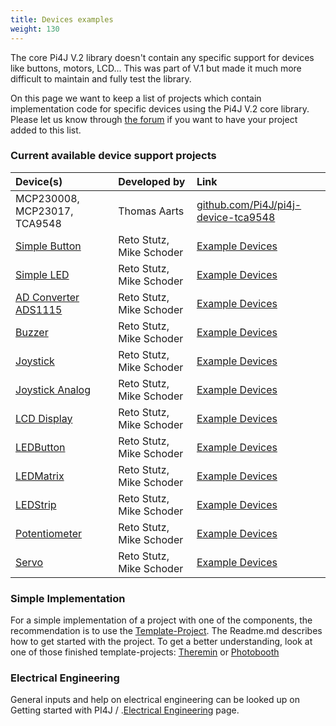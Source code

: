 ```yaml
---
title: Devices examples
weight: 130
---
```


The core Pi4J V.2 library doesn't contain any specific support for devices like buttons, motors, LCD... This was part of 
V.1 but made it much more difficult to maintain and fully test the library.

On this page we want to keep a list of projects which contain implementation code for specific devices using the Pi4J 
V.2 core library. Please let us know through [the forum](https://forum.pi4j.com) if you want to have your project added 
to this list.

### Current available device support projects

| Device(s)                     | Developed by          | Link              |
| :---                          | :---                  | :---              |
| MCP230008, MCP23017, TCA9548  | Thomas Aarts          | [github.com/Pi4J/pi4j-device-tca9548](https://github.com/Pi4J/pi4j-device-tca9548) |
| [Simple Button](/documentation/device-examples/simplebutton) | Reto Stutz, Mike Schoder | [Example Devices](https://github.com/Pi4J/pi4j-example-components)|
| [Simple LED](/documentation/device-examples/simpleled) | Reto Stutz, Mike Schoder | [Example Devices](https://github.com/Pi4J/pi4j-example-components)|
| [AD Converter ADS1115](/documentation/device-examples/ads1115) | Reto Stutz, Mike Schoder | [Example Devices](https://github.com/Pi4J/pi4j-example-components)|
| [Buzzer](/documentation/device-examples/buzzer) | Reto Stutz, Mike Schoder | [Example Devices](https://github.com/Pi4J/pi4j-example-components)|
| [Joystick](/documentation/device-examples/joystick) | Reto Stutz, Mike Schoder | [Example Devices](https://github.com/Pi4J/pi4j-example-components)|
| [Joystick Analog](/documentation/device-examples/joystickanalog) | Reto Stutz, Mike Schoder | [Example Devices](https://github.com/Pi4J/pi4j-example-components)|
| [LCD Display](/documentation/device-examples/lcddisplay) | Reto Stutz, Mike Schoder | [Example Devices](https://github.com/Pi4J/pi4j-example-components)|
| [LEDButton](/documentation/device-examples/ledbutton) | Reto Stutz, Mike Schoder | [Example Devices](https://github.com/Pi4J/pi4j-example-components)|
| [LEDMatrix](/documentation/device-examples/ledmatrix) | Reto Stutz, Mike Schoder | [Example Devices](https://github.com/Pi4J/pi4j-example-components)|
| [LEDStrip](/documentation/device-examples/ledstrip) | Reto Stutz, Mike Schoder | [Example Devices](https://github.com/Pi4J/pi4j-example-components)|
| [Potentiometer](/documentation/device-examples/potentiometer) | Reto Stutz, Mike Schoder | [Example Devices](https://github.com/Pi4J/pi4j-example-components)|
| [Servo](/documentation/device-examples/servo) | Reto Stutz, Mike Schoder | [Example Devices](https://github.com/Pi4J/pi4j-example-components)|

### Simple Implementation

For a simple implementation of a project with one of the components, the recommendation is to use the [Template-Project](https://github.com/Pi4J/pi4j-template-javafx).
The Readme.md describes how to get started with the project.
To get a better understanding, look at one of those finished template-projects: [Theremin](https://github.com/DieterHolz/RaspPiTheremin) or [Photobooth](https://github.com/DieterHolz/PhotoBooth)

### Electrical Engineering
General inputs and help on electrical engineering can be looked up on Getting started with PI4J / .[Electrical Engineering](/getting-started/electricalengeneering/) page.